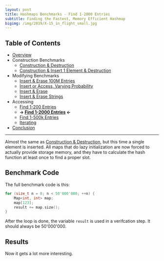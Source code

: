 ```yaml
---
layout: post
title: Hashmaps Benchmarks - Find 1-2000 Entries
subtitle: Finding the Fastest, Memory Efficient Hashmap
bigimg: /img/2019/X-15_in_flight_small.jpg
---
```


## Table of Contents

* [Overview](/2019/04/01/hashmap-benchmarks-01-overview/)
* Construction Benchmarks
   * [Construction & Destruction](/2019/04/01/hashmap-benchmarks-02-result-CtorDtorEmptyMap/)
   * [Construction & Insert 1 Element & Destruction](/2019/04/01/hashmap-benchmarks-02-result-CtorDtorSingleEntryMap/)
* Modifying Benchmarks
   * [Insert & Erase 100M Entries](/2019/04/01/hashmap-benchmarks-02-result-InsertHugeInt/)
   * [Insert or Access, Varying Probability](/2019/04/01/hashmap-benchmarks-02-result-RandomDistinct2/)
   * [Insert & Erase](/2019/04/01/hashmap-benchmarks-02-result-RandomInsertErase/)
   * [Insert & Erase Strings](/2019/04/01/hashmap-benchmarks-02-result-RandomInsertEraseStrings/)
* Accessing
   * [Find 1-200 Entries](/2019/04/01/hashmap-benchmarks-02-result-RandomFind_200/)
   * **&rarr; [Find 1-2000 Entries](/2019/04/01/hashmap-benchmarks-02-result-RandomFind_2000/) &larr;**
   * [Find 1-500k Entries](/2019/04/01/hashmap-benchmarks-02-result-RandomFind_500000/)
   * [Iterating](/2019/04/01/hashmap-benchmarks-02-result-IterateIntegers/)
* [Conclusion](/2019/04/01/hashmap-benchmarks-03-conclusion/)

----

Almost the same as [Construction & Destruction](/2019/04/01/hashmap-benchmarks-CtorDtorEmptyMap/), but this time a single element is inserted. All maps that do lazy initialization are now forced to actually provide storage memory, and they have to calculate the hash function at least once to find a proper slot.

## Benchmark Code

The full benchmark code is this: 

```cpp
for (size_t n = 0; n < 50'000'000; ++n) {
    Map<int, int> map;
    map[123];
    result += map.size();
}
```

After the loop is done, the variable `result` is used in a verifcation step. It should always be 50'000'000.

## Results

Now it gets a lot more interesting.

<script src="https://cdn.plot.ly/plotly-latest.min.js"></script>
<div id="id_5b56751f" style="height:250em"></div>
<script>
    var colors = Plotly.d3.scale.category10().range();
    var m0y = [ "std::unordered_map", "boost::unordered_map", "spp::sparse_hash_map", "eastl::hash_map", "folly::F14NodeMap", "folly::F14ValueMap", "phmap::<br>parallel_node_hash_map", "phmap::<br>parallel_flat_hash_map", "tsl::hopscotch_map", "boost::multi_index::<br>hashed_unique", "tsl::sparse_map", "robin_hood::<br>unordered_flat_map", "robin_hood::<br>unordered_node_map", "absl::node_hash_map", "absl::flat_hash_map", "phmap::flat_hash_map", "phmap::node_hash_map", "ska::bytell_hash_map", "tsl::robin_map", "<b>emilib1::HashMap</b>"];
    var m1y = [ "std::unordered_map", "boost::unordered_map", "spp::sparse_hash_map", "eastl::hash_map", "folly::F14NodeMap", "folly::F14ValueMap", "phmap::<br>parallel_node_hash_map", "phmap::<br>parallel_flat_hash_map", "tsl::hopscotch_map", "absl::node_hash_map", "robin_hood::<br>unordered_node_map", "boost::multi_index::<br>hashed_unique", "robin_hood::<br>unordered_flat_map", "tsl::sparse_map", "phmap::node_hash_map", "absl::flat_hash_map", "phmap::flat_hash_map", "ska::bytell_hash_map", "tsl::robin_map", "<b>emilib1::HashMap</b>"];
    var m2y = [ "std::unordered_map", "spp::sparse_hash_map", "boost::unordered_map", "eastl::hash_map", "folly::F14ValueMap", "folly::F14NodeMap", "phmap::<br>parallel_flat_hash_map", "phmap::<br>parallel_node_hash_map", "boost::multi_index::<br>hashed_unique", "tsl::hopscotch_map", "tsl::sparse_map", "phmap::node_hash_map", "absl::flat_hash_map", "absl::node_hash_map", "phmap::flat_hash_map", "robin_hood::<br>unordered_flat_map", "robin_hood::<br>unordered_node_map", "ska::bytell_hash_map", "tsl::robin_map", "<b>emilib1::HashMap</b>"];
    var m3y = [ "std::unordered_map", "spp::sparse_hash_map", "folly::F14ValueMap", "boost::unordered_map", "folly::F14NodeMap", "eastl::hash_map", "phmap::<br>parallel_flat_hash_map", "phmap::<br>parallel_node_hash_map", "tsl::sparse_map", "tsl::hopscotch_map", "absl::node_hash_map", "boost::multi_index::<br>hashed_unique", "phmap::node_hash_map", "absl::flat_hash_map", "phmap::flat_hash_map", "robin_hood::<br>unordered_node_map", "robin_hood::<br>unordered_flat_map", "ska::bytell_hash_map", "tsl::robin_map", "<b>emilib1::HashMap</b>"];
    var m4y = [ "tsl::sparse_map", "tsl::robin_map", "tsl::hopscotch_map", "spp::sparse_hash_map", "robin_hood::<br>unordered_node_map", "robin_hood::<br>unordered_flat_map", "phmap::<br>parallel_node_hash_map", "phmap::<br>parallel_flat_hash_map", "phmap::node_hash_map", "phmap::flat_hash_map", "emilib1::HashMap", "absl::node_hash_map", "absl::flat_hash_map", "std::unordered_map", "boost::unordered_map", "eastl::hash_map", "folly::F14NodeMap", "folly::F14ValueMap", "boost::multi_index::<br>hashed_unique", "<b>ska::bytell_hash_map</b>"];
    var measurement_names = [ "0% success, 0x00000000ffffffff", "0% success, 0xffffffff00000000", "25% success, 0x00000000ffffffff", "25% success, 0xffffffff00000000", "50% success, 0x00000000ffffffff", "50% success, 0xffffffff00000000", "75% success, 0x00000000ffffffff", "75% success, 0xffffffff00000000", "100% success, 0x00000000ffffffff", "100% success, 0xffffffff00000000" ];

    var data = [
        { x: [ 1.6315700000000002e-08, 1.1539150000000001e-08, 1.3123150000000003e-08, 1.0344350000000002e-08, 6.246335e-09, 6.30072e-09, 7.35026e-09, 6.8439500000000005e-09, 4.1338950000000004e-09, 4.896980000000001e-09, 5.60864e-09, 5.17254e-09, 5.127305000000001e-09, 4.533705e-09, 4.323835e-09, 4.3174e-09, 4.288280000000001e-09, 3.515975e-09, 3.4467750000000004e-09, 2.8761300000000005e-09 ],
          y: m0y, name: measurement_names[0] + ' (robin_hood::hash)', type: 'bar', orientation: 'h', yaxis: 'y', marker: { color: colors[0], },
        },
        { x: [ 1.6366400000000004e-08, 1.1569550000000001e-08, 1.274165e-08, 1.03549e-08, 6.260275e-09, 6.306440000000001e-09, 7.231900000000001e-09, 6.859340000000001e-09, 4.123515e-09, 4.83866e-09, 5.3775700000000005e-09, 5.064060000000001e-09, 5.033030000000001e-09, 4.567695e-09, 4.333589999999999e-09, 4.27261e-09, 4.30145e-09, 3.531285e-09, 3.35223e-09, 2.8472200000000004e-09 ],
          y: m0y, name: measurement_names[1] + ' (robin_hood::hash)', type: 'bar', orientation: 'h', yaxis: 'y', marker: { color: colors[1], },
        },
        { x: [ 1.5013850000000003e-08, 1.1190300000000001e-08, 1.32007e-08, 1.1924850000000001e-08, 8.533605000000002e-09, 8.19117e-09, 6.8965e-09, 7.07435e-09, 5.463395000000001e-09, 6.1938299999999995e-09, 4.780940000000001e-09, 5.07536e-09, 4.832170000000001e-09, 4.45778e-09, 4.34062e-09, 4.36348e-09, 4.33942e-09, 3.7001e-09, 3.543625e-09, 2.9409e-09 ],
          y: m0y, name: measurement_names[2] + ' (robin_hood::hash)', type: 'bar', orientation: 'h', yaxis: 'y', marker: { color: colors[2], },
        },
        { x: [ 1.50562e-08, 1.115205e-08, 1.331535e-08, 1.19328e-08, 8.495429999999999e-09, 8.147960000000002e-09, 6.8912600000000005e-09, 7.2073e-09, 5.4613800000000004e-09, 6.295785e-09, 4.851655e-09, 5.1165e-09, 4.892455e-09, 4.51124e-09, 4.36126e-09, 4.38547e-09, 4.3285799999999995e-09, 3.77457e-09, 3.5191050000000003e-09, 2.90354e-09 ],
          y: m0y, name: measurement_names[3] + ' (robin_hood::hash)', type: 'bar', orientation: 'h', yaxis: 'y', marker: { color: colors[3], },
        },
        { x: [ 1.4408850000000002e-08, 1.15717e-08, 1.1884050000000002e-08, 1.05676e-08, 1.06696e-08, 1.023245e-08, 6.71158e-09, 6.539170000000001e-09, 6.125450000000001e-09, 6.000485e-09, 4.347520000000001e-09, 4.84539e-09, 4.4578950000000006e-09, 4.39062e-09, 4.41829e-09, 4.36421e-09, 4.4093600000000006e-09, 4.047505e-09, 3.4269300000000003e-09, 3.3439600000000005e-09 ],
          y: m0y, name: measurement_names[4] + ' (robin_hood::hash)', type: 'bar', orientation: 'h', yaxis: 'y', marker: { color: colors[4], },
        },
        { x: [ 1.444945e-08, 1.16568e-08, 1.179925e-08, 1.0484400000000002e-08, 1.0827950000000002e-08, 1.03336e-08, 6.76669e-09, 6.63448e-09, 6.24518e-09, 5.909535e-09, 4.337545e-09, 4.775555e-09, 4.396770000000001e-09, 4.385135e-09, 4.439645e-09, 4.30872e-09, 4.3649400000000004e-09, 4.113625e-09, 3.45849e-09, 3.3541850000000004e-09 ],
          y: m0y, name: measurement_names[5] + ' (robin_hood::hash)', type: 'bar', orientation: 'h', yaxis: 'y', marker: { color: colors[5], },
        },
        { x: [ 1.3804650000000001e-08, 1.132975e-08, 1.0196450000000002e-08, 1.08096e-08, 1.26369e-08, 1.231045e-08, 6.543230000000001e-09, 6.709760000000001e-09, 6.603835000000001e-09, 5.5732899999999995e-09, 5.228670000000001e-09, 4.431055e-09, 4.164630000000001e-09, 4.2377e-09, 4.2909800000000004e-09, 4.258600000000001e-09, 4.21177e-09, 4.35858e-09, 3.396965e-09, 3.1689200000000003e-09 ],
          y: m0y, name: measurement_names[6] + ' (robin_hood::hash)', type: 'bar', orientation: 'h', yaxis: 'y', marker: { color: colors[6], },
        },
        { x: [ 1.374025e-08, 1.145495e-08, 1.0002355e-08, 1.0828e-08, 1.2691000000000001e-08, 1.2391100000000002e-08, 6.56461e-09, 6.66372e-09, 6.497775000000001e-09, 5.595125e-09, 5.22045e-09, 4.410065e-09, 4.19196e-09, 4.23456e-09, 4.2748450000000005e-09, 4.25007e-09, 4.18145e-09, 4.4084100000000005e-09, 3.4096000000000003e-09, 3.168205e-09 ],
          y: m0y, name: measurement_names[7] + ' (robin_hood::hash)', type: 'bar', orientation: 'h', yaxis: 'y', marker: { color: colors[7], },
        },
        { x: [ 1.3305450000000002e-08, 1.205025e-08, 8.12543e-09, 1.10062e-08, 1.32606e-08, 1.2875400000000001e-08, 8.00783e-09, 7.227760000000001e-09, 5.791565e-09, 4.672105e-09, 5.383160000000001e-09, 4.21379e-09, 4.01364e-09, 4.499085e-09, 4.59093e-09, 4.60879e-09, 4.47979e-09, 4.35335e-09, 3.4638050000000003e-09, 3.494065e-09 ],
          y: m0y, name: measurement_names[8] + ' (robin_hood::hash)', type: 'bar', orientation: 'h', yaxis: 'y', marker: { color: colors[8], },
        },
        { x: [ 1.331075e-08, 1.2070050000000001e-08, 8.240875e-09, 1.10145e-08, 1.322695e-08, 1.2847400000000001e-08, 8.05275e-09, 7.2003600000000006e-09, 5.70413e-09, 4.718715e-09, 5.442285e-09, 4.2221450000000004e-09, 3.995245e-09, 4.507370000000001e-09, 4.58401e-09, 4.651130000000001e-09, 4.48156e-09, 4.4382850000000005e-09, 3.466695e-09, 3.4605850000000004e-09 ],
          y: m0y, name: measurement_names[9] + ' (robin_hood::hash)', type: 'bar', orientation: 'h', yaxis: 'y', marker: { color: colors[9], },
            textposition: 'outside',
            text: [ "14.6ns avg<br>0.0MB", "11.6ns avg<br>0.0MB", "11.3ns avg<br>0.0MB", "10.9ns avg<br>0.0MB", "10.3ns avg<br>0.0MB", "9.99ns avg<br>0.0MB", "7.10ns avg<br>0.0MB", "6.90ns avg<br>0.0MB", "5.62ns avg<br>0.0MB", "5.47ns avg<br>0.0MB", "5.06ns avg<br>0.0MB", "4.73ns avg<br>0.0MB", "4.51ns avg<br>0.0MB", "4.43ns avg<br>0.0MB", "4.40ns avg<br>0.0MB", "4.38ns avg<br>0.0MB", "4.34ns avg<br>0.0MB", "4.02ns avg<br>0.0MB", "3.45ns avg<br>0.0MB", "<b>3.16ns avg<br>0.0MB</b>" ],
        },
        { x: [ 1.656295e-08, 1.1819550000000001e-08, 1.2915200000000001e-08, 1.10385e-08, 6.38297e-09, 6.470230000000001e-09, 7.69691e-09, 7.962085000000001e-09, 4.5637150000000005e-09, 5.076945e-09, 5.361290000000001e-09, 5.868715000000001e-09, 5.50132e-09, 5.8076750000000004e-09, 4.68287e-09, 4.83273e-09, 4.52759e-09, 4.3762850000000005e-09, 3.2748600000000004e-09, 3.0612600000000002e-09 ],
          y: m1y, name: measurement_names[0] + ' (absl::Hash)', type: 'bar', orientation: 'h', yaxis: 'y2', marker: { color: colors[0], },
        },
        { x: [ 1.65699e-08, 1.1863150000000002e-08, 1.292735e-08, 1.1060350000000002e-08, 6.34136e-09, 6.56967e-09, 7.71785e-09, 8.300515e-09, 4.634965e-09, 5.211850000000001e-09, 5.42775e-09, 5.84008e-09, 5.584975e-09, 5.8975749999999995e-09, 4.88749e-09, 4.911450000000001e-09, 4.5854e-09, 4.394065e-09, 3.23633e-09, 3.0709650000000003e-09 ],
          y: m1y, name: measurement_names[1] + ' (absl::Hash)', type: 'bar', orientation: 'h', yaxis: 'y2', marker: { color: colors[1], },
        },
        { x: [ 1.5003800000000002e-08, 1.1591699999999999e-08, 1.3565400000000001e-08, 1.060155e-08, 8.493320000000001e-09, 8.511685e-09, 7.1863500000000005e-09, 7.350120000000001e-09, 6.510195e-09, 5.056965000000001e-09, 5.572955e-09, 4.613915e-09, 5.599575000000001e-09, 5.003715e-09, 5.504190000000001e-09, 4.96348e-09, 4.6118e-09, 3.96372e-09, 3.85547e-09, 3.41509e-09 ],
          y: m1y, name: measurement_names[2] + ' (absl::Hash)', type: 'bar', orientation: 'h', yaxis: 'y2', marker: { color: colors[2], },
        },
        { x: [ 1.50554e-08, 1.16108e-08, 1.3507300000000001e-08, 1.0584250000000001e-08, 8.484935e-09, 8.552619999999999e-09, 7.248610000000001e-09, 7.430795e-09, 6.42687e-09, 5.060055e-09, 5.5588450000000006e-09, 4.647765000000001e-09, 5.591090000000001e-09, 5.122915e-09, 5.43636e-09, 4.946565e-09, 4.60774e-09, 3.987235e-09, 3.844995000000001e-09, 3.39958e-09 ],
          y: m1y, name: measurement_names[3] + ' (absl::Hash)', type: 'bar', orientation: 'h', yaxis: 'y2', marker: { color: colors[3], },
        },
        { x: [ 1.4586500000000001e-08, 1.154405e-08, 1.209605e-08, 1.2228799999999999e-08, 1.08498e-08, 1.09091e-08, 7.1836800000000006e-09, 7.314015e-09, 6.389845000000001e-09, 5.6394e-09, 5.3953400000000005e-09, 4.790415e-09, 5.187905000000001e-09, 4.6954e-09, 5.3082500000000006e-09, 4.64238e-09, 4.54071e-09, 4.7666000000000005e-09, 3.4114400000000004e-09, 3.2989600000000004e-09 ],
          y: m1y, name: measurement_names[4] + ' (absl::Hash)', type: 'bar', orientation: 'h', yaxis: 'y2', marker: { color: colors[4], },
        },
        { x: [ 1.4558900000000001e-08, 1.154305e-08, 1.2094300000000002e-08, 1.2158850000000002e-08, 1.0887350000000003e-08, 1.0827749999999999e-08, 7.23746e-09, 7.347710000000001e-09, 6.2726250000000006e-09, 5.771405e-09, 5.339855e-09, 4.8318850000000004e-09, 5.1461e-09, 4.74967e-09, 5.46925e-09, 4.7049450000000004e-09, 4.61119e-09, 4.821955000000001e-09, 3.397955e-09, 3.2970050000000004e-09 ],
          y: m1y, name: measurement_names[5] + ' (absl::Hash)', type: 'bar', orientation: 'h', yaxis: 'y2', marker: { color: colors[5], },
        },
        { x: [ 1.606345e-08, 1.1346500000000002e-08, 1.0518000000000002e-08, 1.0720150000000001e-08, 1.28229e-08, 1.253425e-08, 6.91853e-09, 6.915125e-09, 6.93987e-09, 5.3099700000000004e-09, 4.913985e-09, 5.19044e-09, 4.752624999999999e-09, 4.657340000000001e-09, 4.63661e-09, 4.58182e-09, 4.60283e-09, 4.6402000000000006e-09, 3.2135200000000003e-09, 3.5074150000000003e-09 ],
          y: m1y, name: measurement_names[6] + ' (absl::Hash)', type: 'bar', orientation: 'h', yaxis: 'y2', marker: { color: colors[6], },
        },
        { x: [ 1.61661e-08, 1.1392e-08, 1.0513650000000002e-08, 1.0701550000000001e-08, 1.2801300000000001e-08, 1.251635e-08, 6.831360000000001e-09, 6.92811e-09, 7.099755e-09, 5.309255e-09, 4.892480000000001e-09, 5.22726e-09, 4.733080000000001e-09, 4.7043900000000005e-09, 4.63477e-09, 4.594805000000001e-09, 4.574690000000001e-09, 4.6352100000000006e-09, 3.1941400000000003e-09, 3.50367e-09 ],
          y: m1y, name: measurement_names[7] + ' (absl::Hash)', type: 'bar', orientation: 'h', yaxis: 'y2', marker: { color: colors[7], },
        },
        { x: [ 1.35355e-08, 1.1758000000000002e-08, 8.868705e-09, 1.088185e-08, 1.3324150000000002e-08, 1.3076100000000001e-08, 1.0525200000000001e-08, 7.441475000000001e-09, 6.236655000000001e-09, 4.829445e-09, 4.796925000000001e-09, 5.452525e-09, 4.62499e-09, 5.059455e-09, 4.8204000000000004e-09, 4.924155000000001e-09, 4.9688700000000004e-09, 4.776615e-09, 3.48215e-09, 3.74203e-09 ],
          y: m1y, name: measurement_names[8] + ' (absl::Hash)', type: 'bar', orientation: 'h', yaxis: 'y2', marker: { color: colors[8], },
        },
        { x: [ 1.354475e-08, 1.1773200000000001e-08, 8.83579e-09, 1.0854e-08, 1.3354600000000001e-08, 1.3061450000000001e-08, 1.04883e-08, 7.414245000000001e-09, 6.143155000000001e-09, 4.816665e-09, 4.773935e-09, 5.46509e-09, 4.6586700000000004e-09, 5.11674e-09, 4.833910000000001e-09, 4.893065e-09, 4.9247800000000004e-09, 4.7251700000000005e-09, 3.4063550000000003e-09, 3.7648950000000006e-09 ],
          y: m1y, name: measurement_names[9] + ' (absl::Hash)', type: 'bar', orientation: 'h', yaxis: 'y2', marker: { color: colors[9], },
            textposition: 'outside',
            text: [ "15.2ns avg<br>0.0MB", "11.6ns avg<br>0.0MB", "11.6ns avg<br>0.0MB", "11.1ns avg<br>0.0MB", "10.4ns avg<br>0.0MB", "10.3ns avg<br>0.0MB", "7.90ns avg<br>0.0MB", "7.44ns avg<br>0.0MB", "6.12ns avg<br>0.0MB", "5.21ns avg<br>0.0MB", "5.20ns avg<br>0.0MB", "5.19ns avg<br>0.0MB", "5.14ns avg<br>0.0MB", "5.08ns avg<br>0.0MB", "5.02ns avg<br>0.0MB", "4.80ns avg<br>0.0MB", "4.66ns avg<br>0.0MB", "4.51ns avg<br>0.0MB", "3.43ns avg<br>0.0MB", "<b>3.41ns avg<br>0.0MB</b>" ],
        },
        { x: [ 2.2815850000000002e-08, 1.424055e-08, 1.2459550000000001e-08, 1.1768000000000002e-08, 7.268030000000001e-09, 7.110605000000001e-09, 9.993620000000001e-09, 9.681115000000001e-09, 7.3426900000000004e-09, 6.07705e-09, 7.540155e-09, 6.69356e-09, 6.220975e-09, 6.468165e-09, 6.22801e-09, 6.2653850000000005e-09, 6.127755e-09, 5.254535e-09, 5.0749649999999995e-09, 4.283544999999999e-09 ],
          y: m2y, name: measurement_names[0] + ' (folly::hasher)', type: 'bar', orientation: 'h', yaxis: 'y3', marker: { color: colors[0], },
        },
        { x: [ 2.272595e-08, 1.3933550000000001e-08, 1.25241e-08, 1.170605e-08, 7.34689e-09, 7.15234e-09, 1.0192000000000001e-08, 9.8786e-09, 7.3022800000000006e-09, 6.022225e-09, 7.460955e-09, 6.58108e-09, 6.240835000000001e-09, 6.426150000000001e-09, 6.25692e-09, 6.041815000000001e-09, 5.917715000000001e-09, 5.1248500000000006e-09, 5.0532e-09, 4.3125750000000005e-09 ],
          y: m2y, name: measurement_names[1] + ' (folly::hasher)', type: 'bar', orientation: 'h', yaxis: 'y3', marker: { color: colors[1], },
        },
        { x: [ 2.10631e-08, 1.50034e-08, 1.2099450000000001e-08, 1.104945e-08, 9.225520000000002e-09, 9.25936e-09, 9.272330000000001e-09, 9.131240000000001e-09, 7.599210000000002e-09, 5.8441650000000006e-09, 6.547855e-09, 6.72685e-09, 6.522780000000001e-09, 6.603190000000001e-09, 6.54587e-09, 6.1202000000000004e-09, 6.24522e-09, 5.3129750000000005e-09, 5.66237e-09, 4.3201000000000004e-09 ],
          y: m2y, name: measurement_names[2] + ' (folly::hasher)', type: 'bar', orientation: 'h', yaxis: 'y3', marker: { color: colors[2], },
        },
        { x: [ 2.07396e-08, 1.4924000000000002e-08, 1.2189500000000001e-08, 1.106805e-08, 9.221935e-09, 9.249650000000001e-09, 9.224180000000002e-09, 9.13698e-09, 7.590175e-09, 5.703235e-09, 6.5680600000000006e-09, 6.62977e-09, 6.32178e-09, 6.462375000000001e-09, 6.373490000000001e-09, 6.14587e-09, 6.228655e-09, 5.18649e-09, 5.7224950000000005e-09, 4.266835000000001e-09 ],
          y: m2y, name: measurement_names[3] + ' (folly::hasher)', type: 'bar', orientation: 'h', yaxis: 'y3', marker: { color: colors[3], },
        },
        { x: [ 1.9500500000000003e-08, 1.4095400000000002e-08, 1.235115e-08, 1.2461850000000001e-08, 1.157465e-08, 1.1480500000000001e-08, 9.142960000000002e-09, 9.2468e-09, 7.849070000000002e-09, 7.319140000000001e-09, 6.240065000000001e-09, 6.58299e-09, 6.358035000000001e-09, 6.4696350000000005e-09, 6.344120000000001e-09, 6.309455e-09, 6.02535e-09, 6.3752e-09, 5.519285e-09, 4.80983e-09 ],
          y: m2y, name: measurement_names[4] + ' (folly::hasher)', type: 'bar', orientation: 'h', yaxis: 'y3', marker: { color: colors[4], },
        },
        { x: [ 1.91955e-08, 1.41733e-08, 1.23808e-08, 1.22569e-08, 1.15099e-08, 1.1499950000000001e-08, 9.176399999999999e-09, 9.368000000000002e-09, 8.026900000000001e-09, 7.44674e-09, 6.294830000000001e-09, 6.53865e-09, 6.2761900000000004e-09, 6.391425000000001e-09, 6.268550000000001e-09, 6.255615e-09, 6.01972e-09, 6.232185e-09, 5.5606250000000005e-09, 4.855615e-09 ],
          y: m2y, name: measurement_names[5] + ' (folly::hasher)', type: 'bar', orientation: 'h', yaxis: 'y3', marker: { color: colors[5], },
        },
        { x: [ 1.8556950000000003e-08, 1.17637e-08, 1.257825e-08, 1.122645e-08, 1.3676400000000001e-08, 1.37347e-08, 9.190680000000002e-09, 8.946410000000001e-09, 6.227145e-09, 7.612765000000001e-09, 6.197840000000001e-09, 6.445970000000001e-09, 6.603015e-09, 6.1953e-09, 6.30932e-09, 5.950624999999999e-09, 5.797775e-09, 6.20935e-09, 4.883785e-09, 4.846015000000001e-09 ],
          y: m2y, name: measurement_names[6] + ' (folly::hasher)', type: 'bar', orientation: 'h', yaxis: 'y3', marker: { color: colors[6], },
        },
        { x: [ 1.8218849999999998e-08, 1.195255e-08, 1.27969e-08, 1.12224e-08, 1.3682450000000001e-08, 1.3757350000000001e-08, 9.115360000000001e-09, 8.942640000000002e-09, 6.260705000000001e-09, 8.065670000000002e-09, 6.2813e-09, 6.4708600000000005e-09, 6.5601350000000005e-09, 6.207955000000001e-09, 6.315750000000001e-09, 6.038065e-09, 5.893640000000001e-09, 6.052125e-09, 4.96987e-09, 4.863995e-09 ],
          y: m2y, name: measurement_names[7] + ' (folly::hasher)', type: 'bar', orientation: 'h', yaxis: 'y3', marker: { color: colors[7], },
        },
        { x: [ 1.7402050000000002e-08, 9.846014999999999e-09, 1.2787250000000001e-08, 1.1774700000000002e-08, 1.42188e-08, 1.4241450000000003e-08, 1.00885e-08, 9.09803e-09, 6.775040000000001e-09, 7.220105e-09, 7.635325000000001e-09, 6.5208300000000005e-09, 6.717675e-09, 6.509595e-09, 6.66674e-09, 5.681880000000001e-09, 5.790735e-09, 6.246225000000001e-09, 4.640250000000001e-09, 5.0689499999999995e-09 ],
          y: m2y, name: measurement_names[8] + ' (folly::hasher)', type: 'bar', orientation: 'h', yaxis: 'y3', marker: { color: colors[8], },
        },
        { x: [ 1.73232e-08, 1.0054050000000001e-08, 1.2860200000000002e-08, 1.169495e-08, 1.4214900000000001e-08, 1.4249200000000002e-08, 1.00831e-08, 9.22114e-09, 6.827045e-09, 7.96435e-09, 7.973275e-09, 6.550200000000001e-09, 6.727845000000001e-09, 6.5351150000000005e-09, 6.723490000000001e-09, 5.88947e-09, 5.919840000000001e-09, 6.1780300000000004e-09, 4.748745e-09, 5.1209550000000005e-09 ],
          y: m2y, name: measurement_names[9] + ' (folly::hasher)', type: 'bar', orientation: 'h', yaxis: 'y3', marker: { color: colors[9], },
            textposition: 'outside',
            text: [ "19.8ns avg<br>0.0MB", "13.0ns avg<br>0.0MB", "12.5ns avg<br>0.0MB", "11.6ns avg<br>0.0MB", "11.2ns avg<br>0.0MB", "11.2ns avg<br>0.0MB", "9.55ns avg<br>0.0MB", "9.27ns avg<br>0.0MB", "7.18ns avg<br>0.0MB", "6.93ns avg<br>0.0MB", "6.87ns avg<br>0.0MB", "6.57ns avg<br>0.0MB", "6.45ns avg<br>0.0MB", "6.43ns avg<br>0.0MB", "6.40ns avg<br>0.0MB", "6.07ns avg<br>0.0MB", "6.00ns avg<br>0.0MB", "5.82ns avg<br>0.0MB", "5.18ns avg<br>0.0MB", "<b>4.67ns avg<br>0.0MB</b>" ],
        },
        { x: [ 2.028055e-08, 1.7262200000000004e-08, 1.0940500000000001e-08, 1.482165e-08, 1.076455e-08, 1.30456e-08, 1.2378450000000001e-08, 1.194e-08, 1.0128650000000002e-08, 7.88543e-09, 8.315655000000002e-09, 8.704079999999999e-09, 8.267935e-09, 8.266930000000001e-09, 8.23555e-09, 8.457304999999999e-09, 8.587115e-09, 7.198690000000001e-09, 6.748110000000001e-09, 6.36722e-09 ],
          y: m3y, name: measurement_names[0] + ' (FNV1a)', type: 'bar', orientation: 'h', yaxis: 'y4', marker: { color: colors[0], },
        },
        { x: [ 1.975315e-08, 1.7328450000000003e-08, 1.0737100000000001e-08, 1.4848750000000001e-08, 1.06057e-08, 1.31258e-08, 1.2360150000000001e-08, 1.19955e-08, 1.021705e-08, 7.98212e-09, 8.3787e-09, 8.730985e-09, 8.39801e-09, 8.311255000000001e-09, 8.34226e-09, 8.22017e-09, 8.348e-09, 7.3791900000000004e-09, 6.754735e-09, 6.423140000000001e-09 ],
          y: m3y, name: measurement_names[1] + ' (FNV1a)', type: 'bar', orientation: 'h', yaxis: 'y4', marker: { color: colors[1], },
        },
        { x: [ 1.9417500000000002e-08, 1.78904e-08, 1.310785e-08, 1.61009e-08, 1.28488e-08, 1.5039e-08, 1.1794050000000002e-08, 1.2601900000000002e-08, 9.174030000000001e-09, 8.618685000000001e-09, 1.01633e-08, 8.440615e-09, 8.839170000000002e-09, 8.636000000000002e-09, 8.244960000000001e-09, 8.557395e-09, 8.43931e-09, 7.23633e-09, 7.93586e-09, 6.9144950000000005e-09 ],
          y: m3y, name: measurement_names[2] + ' (FNV1a)', type: 'bar', orientation: 'h', yaxis: 'y4', marker: { color: colors[2], },
        },
        { x: [ 1.8953100000000003e-08, 1.7941400000000003e-08, 1.32002e-08, 1.599125e-08, 1.2887300000000001e-08, 1.512175e-08, 1.172915e-08, 1.2588200000000001e-08, 9.118984999999999e-09, 8.76382e-09, 1.0311350000000001e-08, 8.467605e-09, 8.75926e-09, 8.62335e-09, 8.227850000000001e-09, 8.490725000000001e-09, 8.37008e-09, 7.20808e-09, 7.89419e-09, 6.91061e-09 ],
          y: m3y, name: measurement_names[3] + ' (FNV1a)', type: 'bar', orientation: 'h', yaxis: 'y4', marker: { color: colors[3], },
        },
        { x: [ 1.870835e-08, 1.68587e-08, 1.5732700000000003e-08, 1.4510400000000002e-08, 1.5244900000000003e-08, 1.4836500000000002e-08, 1.1758250000000002e-08, 1.1856900000000001e-08, 8.84598e-09, 9.638909999999999e-09, 8.667015e-09, 8.762704999999999e-09, 8.669895e-09, 8.34027e-09, 8.44263e-09, 8.295825e-09, 8.237255000000001e-09, 8.50005e-09, 7.616035000000001e-09, 6.8378750000000004e-09 ],
          y: m3y, name: measurement_names[4] + ' (FNV1a)', type: 'bar', orientation: 'h', yaxis: 'y4', marker: { color: colors[4], },
        },
        { x: [ 1.849475e-08, 1.6701000000000002e-08, 1.5708e-08, 1.4511650000000002e-08, 1.522645e-08, 1.51065e-08, 1.177565e-08, 1.17196e-08, 8.80112e-09, 9.707205000000001e-09, 8.64649e-09, 8.836065e-09, 8.661815e-09, 8.344185000000001e-09, 8.44191e-09, 8.324585e-09, 8.27304e-09, 8.524565e-09, 7.43485e-09, 6.863755000000001e-09 ],
          y: m3y, name: measurement_names[5] + ' (FNV1a)', type: 'bar', orientation: 'h', yaxis: 'y4', marker: { color: colors[5], },
        },
        { x: [ 1.75353e-08, 1.4545350000000001e-08, 1.775125e-08, 1.4549200000000001e-08, 1.755825e-08, 1.30916e-08, 1.162195e-08, 1.16773e-08, 8.568630000000002e-09, 9.510735e-09, 8.55027e-09, 9.52859e-09, 8.87354e-09, 8.406835e-09, 8.413320000000002e-09, 7.87287e-09, 7.81381e-09, 7.962780000000001e-09, 7.050930000000001e-09, 7.03254e-09 ],
          y: m3y, name: measurement_names[6] + ' (FNV1a)', type: 'bar', orientation: 'h', yaxis: 'y4', marker: { color: colors[6], },
        },
        { x: [ 1.730725e-08, 1.45971e-08, 1.773545e-08, 1.45367e-08, 1.754995e-08, 1.3110600000000002e-08, 1.162335e-08, 1.19681e-08, 8.69175e-09, 9.631905000000001e-09, 8.547514999999999e-09, 9.553415000000001e-09, 8.845540000000001e-09, 8.44052e-09, 8.43577e-09, 7.851775000000001e-09, 7.770880000000002e-09, 7.931e-09, 6.941195e-09, 7.066730000000001e-09 ],
          y: m3y, name: measurement_names[7] + ' (FNV1a)', type: 'bar', orientation: 'h', yaxis: 'y4', marker: { color: colors[7], },
        },
        { x: [ 1.686055e-08, 1.2586550000000001e-08, 1.77987e-08, 1.4807400000000002e-08, 1.7595300000000003e-08, 1.3178750000000001e-08, 1.4875299999999999e-08, 1.2342800000000001e-08, 9.484075000000001e-09, 9.64314e-09, 8.81967e-09, 9.007325e-09, 8.82127e-09, 8.666910000000002e-09, 8.68068e-09, 7.733005e-09, 7.774875e-09, 8.58508e-09, 6.8987100000000005e-09, 7.27253e-09 ],
          y: m3y, name: measurement_names[8] + ' (FNV1a)', type: 'bar', orientation: 'h', yaxis: 'y4', marker: { color: colors[8], },
        },
        { x: [ 1.66382e-08, 1.2826600000000001e-08, 1.7801400000000003e-08, 1.496615e-08, 1.758395e-08, 1.314495e-08, 1.50631e-08, 1.2660100000000001e-08, 9.684405000000001e-09, 1.004645e-08, 8.77628e-09, 8.987450000000001e-09, 8.834325000000001e-09, 8.66336e-09, 8.662190000000001e-09, 7.67397e-09, 7.731965000000001e-09, 8.680095000000001e-09, 6.828245e-09, 7.2932600000000005e-09 ],
          y: m3y, name: measurement_names[9] + ' (FNV1a)', type: 'bar', orientation: 'h', yaxis: 'y4', marker: { color: colors[9], },
            textposition: 'outside',
            text: [ "18.4ns avg<br>0.0MB", "15.9ns avg<br>0.0MB", "15.1ns avg<br>0.0MB", "15.0ns avg<br>0.0MB", "14.8ns avg<br>0.0MB", "13.9ns avg<br>0.0MB", "12.5ns avg<br>0.0MB", "12.1ns avg<br>0.0MB", "9.27ns avg<br>0.0MB", "9.14ns avg<br>0.0MB", "8.92ns avg<br>0.0MB", "8.90ns avg<br>0.0MB", "8.70ns avg<br>0.0MB", "8.47ns avg<br>0.0MB", "8.41ns avg<br>0.0MB", "8.15ns avg<br>0.0MB", "8.13ns avg<br>0.0MB", "7.92ns avg<br>0.0MB", "7.21ns avg<br>0.0MB", "<b>6.90ns avg<br>0.0MB</b>" ],
        },
        { x: [ 0, 0, 0, 0, 0, 0, 0, 0, 0, 0, 0, 0, 0, 1.56614e-08, 1.135545e-08, 1.04575e-08, 5.57138e-09, 5.66844e-09, 4.2873450000000006e-09, 3.0617e-09 ],
          y: m4y, name: measurement_names[0] + ' (Identity)', type: 'bar', orientation: 'h', yaxis: 'y5', marker: { color: colors[0], },
        },
        { x: [ 0, 0, 0, 0, 0, 0, 0, 0, 0, 0, 0, 0, 0, 1.57947e-08, 1.1413450000000002e-08, 1.051435e-08, 5.7862000000000006e-09, 5.871900000000001e-09, 4.288565e-09, 3.082005e-09 ],
          y: m4y, name: measurement_names[1] + ' (Identity)', type: 'bar', orientation: 'h', yaxis: 'y5', marker: { color: colors[1], },
        },
        { x: [ 0, 0, 0, 0, 0, 0, 0, 0, 0, 0, 0, 0, 0, 1.47587e-08, 1.080535e-08, 1.112065e-08, 7.907289999999999e-09, 7.781455000000001e-09, 5.091045e-09, 3.19786e-09 ],
          y: m4y, name: measurement_names[2] + ' (Identity)', type: 'bar', orientation: 'h', yaxis: 'y5', marker: { color: colors[2], },
        },
        { x: [ 0, 0, 0, 0, 0, 0, 0, 0, 0, 0, 0, 0, 0, 1.468625e-08, 1.0821250000000002e-08, 1.1377150000000001e-08, 7.997605e-09, 7.785735e-09, 4.950980000000001e-09, 3.2205650000000007e-09 ],
          y: m4y, name: measurement_names[3] + ' (Identity)', type: 'bar', orientation: 'h', yaxis: 'y5', marker: { color: colors[3], },
        },
        { x: [ 0, 0, 0, 0, 0, 0, 0, 0, 0, 0, 0, 0, 0, 1.4259650000000001e-08, 1.0967450000000001e-08, 1.0052049999999999e-08, 9.969145000000001e-09, 9.789285e-09, 4.436465e-09, 3.977535e-09 ],
          y: m4y, name: measurement_names[4] + ' (Identity)', type: 'bar', orientation: 'h', yaxis: 'y5', marker: { color: colors[4], },
        },
        { x: [ 0, 0, 0, 0, 0, 0, 0, 0, 0, 0, 0, 0, 0, 1.4190700000000001e-08, 1.104675e-08, 1.0081e-08, 1.0025249999999999e-08, 9.798660000000001e-09, 4.47667e-09, 4.02311e-09 ],
          y: m4y, name: measurement_names[5] + ' (Identity)', type: 'bar', orientation: 'h', yaxis: 'y5', marker: { color: colors[5], },
        },
        { x: [ 0, 0, 0, 0, 0, 0, 0, 0, 0, 0, 0, 0, 0, 1.3863900000000002e-08, 1.0900500000000002e-08, 1.018425e-08, 1.2227100000000001e-08, 1.188155e-08, 4.692035e-09, 3.82025e-09 ],
          y: m4y, name: measurement_names[6] + ' (Identity)', type: 'bar', orientation: 'h', yaxis: 'y5', marker: { color: colors[6], },
        },
        { x: [ 0, 0, 0, 0, 0, 0, 0, 0, 0, 0, 0, 0, 0, 1.3859050000000001e-08, 1.093675e-08, 1.03028e-08, 1.2267e-08, 1.1943050000000001e-08, 4.631125e-09, 3.782305e-09 ],
          y: m4y, name: measurement_names[7] + ' (Identity)', type: 'bar', orientation: 'h', yaxis: 'y5', marker: { color: colors[7], },
        },
        { x: [ 0, 0, 0, 0, 0, 0, 0, 0, 0, 0, 0, 0, 0, 1.3365400000000001e-08, 1.139525e-08, 1.025015e-08, 1.25076e-08, 1.222545e-08, 4.55904e-09, 3.9434e-09 ],
          y: m4y, name: measurement_names[8] + ' (Identity)', type: 'bar', orientation: 'h', yaxis: 'y5', marker: { color: colors[8], },
        },
        { x: [ 0, 0, 0, 0, 0, 0, 0, 0, 0, 0, 0, 0, 0, 1.33763e-08, 1.131915e-08, 1.025815e-08, 1.2505050000000001e-08, 1.22269e-08, 4.60318e-09, 3.919085000000001e-09 ],
          y: m4y, name: measurement_names[9] + ' (Identity)', type: 'bar', orientation: 'h', yaxis: 'y5', marker: { color: colors[9], },
            textposition: 'outside',
            text: [ "timeout", "timeout", "timeout", "timeout", "timeout", "timeout", "timeout", "timeout", "timeout", "timeout", "timeout", "timeout", "timeout", "14.4ns avg<br>0.0MB", "11.1ns avg<br>0.0MB", "10.5ns avg<br>0.0MB", "9.68ns avg<br>0.0MB", "9.50ns avg<br>0.0MB", "4.60ns avg<br>0.0MB", "<b>3.60ns avg<br>0.0MB</b>" ],
        },
    ];

    var layout = {
        // title: { text: 'RandomFind_2000'},
        grid: {
            ygap: 0.1,
            subplots: [
            ['xy'],
            ['xy2'],
            ['xy3'],
            ['xy4'],
            ['xy5'],
        ] },

        barmode: 'stack',
        yaxis: { title: 'robin_hood::hash', automargin: true, },
        yaxis2: { title: 'absl::Hash', automargin: true, },
        yaxis3: { title: 'folly::hasher', automargin: true, },
        yaxis4: { title: 'FNV1a', automargin: true, },
        yaxis5: { title: 'Identity', automargin: true, },
        xaxis: { automargin: true, },
        legend: { traceorder: 'normal' },
        margin: { pad: 0, l:0, r:0, t:0, b:0, },
        showlegend:false,
    };

    Plotly.newPlot('id_5b56751f', data, layout);
</script>
